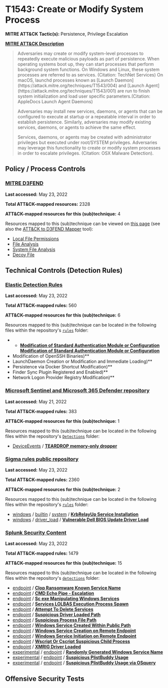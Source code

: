 # T1543: Create or Modify System Process
**MITRE ATT&CK Tactic(s):** Persistence, Privilege Escalation

**[MITRE ATT&CK Description](https://attack.mitre.org/techniques/T1543)**
<blockquote>Adversaries may create or modify system-level processes to repeatedly execute malicious payloads as part of persistence. When operating systems boot up, they can start processes that perform background system functions. On Windows and Linux, these system processes are referred to as services. (Citation: TechNet Services) On macOS, launchd processes known as [Launch Daemon](https://attack.mitre.org/techniques/T1543/004) and [Launch Agent](https://attack.mitre.org/techniques/T1543/001) are run to finish system initialization and load user specific parameters.(Citation: AppleDocs Launch Agent Daemons) 

Adversaries may install new services, daemons, or agents that can be configured to execute at startup or a repeatable interval in order to establish persistence. Similarly, adversaries may modify existing services, daemons, or agents to achieve the same effect.  

Services, daemons, or agents may be created with administrator privileges but executed under root/SYSTEM privileges. Adversaries may leverage this functionality to create or modify system processes in order to escalate privileges. (Citation: OSX Malware Detection).  </blockquote>

## Policy / Process Controls
### [MITRE D3FEND](https://d3fend.mitre.org/)
**Last accessed:** May 23, 2022

**Total ATT&CK-mapped resources:** 2328

**ATT&CK-mapped resources for this (sub)technique:** 4

Resources mapped to this (sub)technique can be viewed on [this page](https://d3fend.mitre.org/) (see also the [ATT&CK to D3FEND Mapper](https://d3fend.mitre.org/tools/attack-mapper) tool):

* [Local File Permissions](https://d3fend.mitre.org/technique/d3f:LocalFilePermissions)
* [File Analysis](https://d3fend.mitre.org/technique/d3f:FileAnalysis)
* [System File Analysis](https://d3fend.mitre.org/technique/d3f:SystemFileAnalysis)
* [Decoy File](https://d3fend.mitre.org/technique/d3f:DecoyFile)

## Technical Controls (Detection Rules)
### [Elastic Detection Rules](https://github.com/elastic/detection-rules)
**Last accessed:** May 23, 2022

**Total ATT&CK-mapped rules:** 560

**ATT&CK-mapped resources for this (sub)technique:** 6

Resources mapped to this (sub)technique can be located in the following files within the repository's <code>[rules](https://github.com/elastic/detection-rules/tree/main/rules)</code> folder:

* * **[Modification of Standard Authentication Module or Configuration](https://github.com/elastic/detection-rules/blob/main/rules/cross-platform/persistence_credential_access_modify_auth_module_or_config.toml)**
**[Modification of Standard Authentication Module or Configuration](https://github.com/elastic/detection-rules/blob/main/rules/cross-platform/persistence_credential_access_modify_auth_module_or_config.toml)**
* Modification of OpenSSH Binaries)**
* LaunchDaemon Creation or Modification and Immediate Loading)**
* Persistence via Docker Shortcut Modification)**
* Finder Sync Plugin Registered and Enabled)**
* Network Logon Provider Registry Modification)**

### [Microsoft Sentinel and Microsoft 365 Defender repository](https://github.com/Azure/Azure-Sentinel)
**Last accessed:** May 21, 2022

**Total ATT&CK-mapped rules:** 383

**ATT&CK-mapped resources for this (sub)technique:** 1

Resources mapped to this (sub)technique can be located in the following files within the repository's <code>[Detections](https://github.com/Azure/Azure-Sentinel/tree/master/Detections)</code> folder:

* [DeviceEvents](https://github.com/Azure/Azure-Sentinel/tree/master/Detections/DeviceEvents/) / **[TEARDROP memory-only dropper](https://github.com/Azure/Azure-Sentinel/blob/master/Detections/DeviceEvents/SolarWinds_TEARDROP_Process-IOCs.yaml)**

### [Sigma rules public repository](https://github.com/SigmaHQ/sigma)
**Last accessed:** May 23, 2022

**Total ATT&CK-mapped rules:** 2360

**ATT&CK-mapped resources for this (sub)technique:** 2

Resources mapped to this (sub)technique can be located in the following files within the repository's <code>[rules](https://github.com/SigmaHQ/sigma/tree/master/rules)</code> folder:

* [windows](https://github.com/SigmaHQ/sigma/tree/master/rules/windows/) / [builtin](https://github.com/SigmaHQ/sigma/tree/master/rules/windows/builtin/) / [system](https://github.com/SigmaHQ/sigma/tree/master/rules/windows/builtin/system/) / **[KrbRelayUp Service Installation](https://github.com/SigmaHQ/sigma/blob/master/rules/windows/builtin/system/win_security_krbrelayup_service_installation.yml)**
* [windows](https://github.com/SigmaHQ/sigma/tree/master/rules/windows/) / [driver_load](https://github.com/SigmaHQ/sigma/tree/master/rules/windows/driver_load/) / **[Vulnerable Dell BIOS Update Driver Load](https://github.com/SigmaHQ/sigma/blob/master/rules/windows/driver_load/driver_load_vuln_dell_driver.yml)**

### [Splunk Security Content](https://github.com/splunk/security_content)
**Last accessed:** May 23, 2022

**Total ATT&CK-mapped rules:** 1479

**ATT&CK-mapped resources for this (sub)technique:** 15

Resources mapped to this (sub)technique can be located in the following files within the repository's <code>[detections](https://github.com/splunk/security_content/tree/develop/detections)</code> folder:

* [endpoint](https://github.com/splunk/security_content/tree/develop/detections/endpoint/) / **[Clop Ransomware Known Service Name](https://github.com/splunk/security_content/blob/develop/detections/endpoint/clop_ransomware_known_service_name.yml)**
* [endpoint](https://github.com/splunk/security_content/tree/develop/detections/endpoint/) / **[CMD Echo Pipe - Escalation](https://github.com/splunk/security_content/blob/develop/detections/endpoint/cmd_echo_pipe___escalation.yml)**
* [endpoint](https://github.com/splunk/security_content/tree/develop/detections/endpoint/) / **[Sc exe Manipulating Windows Services](https://github.com/splunk/security_content/blob/develop/detections/endpoint/sc_exe_manipulating_windows_services.yml)**
* [endpoint](https://github.com/splunk/security_content/tree/develop/detections/endpoint/) / **[Services LOLBAS Execution Process Spawn](https://github.com/splunk/security_content/blob/develop/detections/endpoint/services_exe_lolbas_execution_process_spawn.yml)**
* [endpoint](https://github.com/splunk/security_content/tree/develop/detections/endpoint/) / **[Attempt To Delete Services](https://github.com/splunk/security_content/blob/develop/detections/endpoint/ssa___attempt_to_delete_services.yml)**
* [endpoint](https://github.com/splunk/security_content/tree/develop/detections/endpoint/) / **[Suspicious Driver Loaded Path](https://github.com/splunk/security_content/blob/develop/detections/endpoint/suspicious_driver_loaded_path.yml)**
* [endpoint](https://github.com/splunk/security_content/tree/develop/detections/endpoint/) / **[Suspicious Process File Path](https://github.com/splunk/security_content/blob/develop/detections/endpoint/suspicious_process_file_path.yml)**
* [endpoint](https://github.com/splunk/security_content/tree/develop/detections/endpoint/) / **[Windows Service Created Within Public Path](https://github.com/splunk/security_content/blob/develop/detections/endpoint/windows_service_created_within_public_path.yml)**
* [endpoint](https://github.com/splunk/security_content/tree/develop/detections/endpoint/) / **[Windows Service Creation on Remote Endpoint](https://github.com/splunk/security_content/blob/develop/detections/endpoint/windows_service_creation_on_remote_endpoint.yml)**
* [endpoint](https://github.com/splunk/security_content/tree/develop/detections/endpoint/) / **[Windows Service Initiation on Remote Endpoint](https://github.com/splunk/security_content/blob/develop/detections/endpoint/windows_service_initiation_on_remote_endpoint.yml)**
* [endpoint](https://github.com/splunk/security_content/tree/develop/detections/endpoint/) / **[Wscript Or Cscript Suspicious Child Process](https://github.com/splunk/security_content/blob/develop/detections/endpoint/wscript_or_cscript_suspicious_child_process.yml)**
* [endpoint](https://github.com/splunk/security_content/tree/develop/detections/endpoint/) / **[XMRIG Driver Loaded](https://github.com/splunk/security_content/blob/develop/detections/endpoint/xmrig_driver_loaded.yml)**
* [experimental](https://github.com/splunk/security_content/tree/develop/detections/experimental/) / [endpoint](https://github.com/splunk/security_content/tree/develop/detections/experimental/endpoint/) / **[Randomly Generated Windows Service Name](https://github.com/splunk/security_content/blob/develop/detections/experimental/endpoint/randomly_generated_windows_service_name.yml)**
* [experimental](https://github.com/splunk/security_content/tree/develop/detections/experimental/) / [endpoint](https://github.com/splunk/security_content/tree/develop/detections/experimental/endpoint/) / **[Suspicious PlistBuddy Usage](https://github.com/splunk/security_content/blob/develop/detections/experimental/endpoint/suspicious_plistbuddy_usage.yml)**
* [experimental](https://github.com/splunk/security_content/tree/develop/detections/experimental/) / [endpoint](https://github.com/splunk/security_content/tree/develop/detections/experimental/endpoint/) / **[Suspicious PlistBuddy Usage via OSquery](https://github.com/splunk/security_content/blob/develop/detections/experimental/endpoint/suspicious_plistbuddy_usage_via_osquery.yml)**


## Offensive Security Tests
